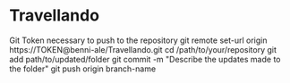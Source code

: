 # Travellando
Git Token necessary to push to the repository
git remote set-url origin https://TOKEN@benni-ale/Travellando.git
cd /path/to/your/repository
git add path/to/updated/folder
git commit -m "Describe the updates made to the folder"
git push origin branch-name

